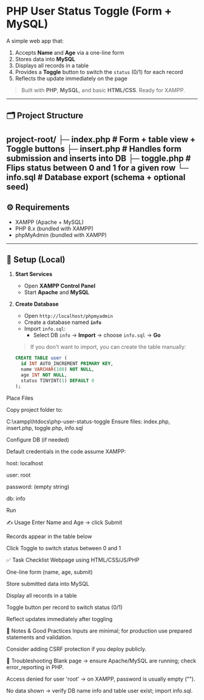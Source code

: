 # PHP User Status Toggle (Form + MySQL)

A simple web app that:
1) Accepts **Name** and **Age** via a one-line form  
2) Stores data into **MySQL**  
3) Displays all records in a table  
4) Provides a **Toggle** button to switch the `status` (0/1) for each record  
5) Reflects the update immediately on the page

> Built with **PHP**, **MySQL**, and basic **HTML/CSS**. Ready for XAMPP.

---

## 🗂 Project Structure

project-root/
├─ index.php # Form + table view + Toggle buttons
├─ insert.php # Handles form submission and inserts into DB
├─ toggle.php # Flips status between 0 and 1 for a given row
└─ info.sql # Database export (schema + optional seed)
---

## ⚙️ Requirements

- XAMPP (Apache + MySQL)
- PHP 8.x (bundled with XAMPP)
- phpMyAdmin (bundled with XAMPP)

---

## 🚀 Setup (Local)

1. **Start Services**
   - Open **XAMPP Control Panel**
   - Start **Apache** and **MySQL**

2. **Create Database**
   - Open `http://localhost/phpmyadmin`
   - Create a database named **`info`**
   - Import `info.sql`:
     - Select DB `info` → **Import** → choose `info.sql` → **Go**

   > If you don't want to import, you can create the table manually:
   ```sql
   CREATE TABLE user (
     id INT AUTO_INCREMENT PRIMARY KEY,
     name VARCHAR(100) NOT NULL,
     age INT NOT NULL,
     status TINYINT(1) DEFAULT 0
   );
Place Files

Copy project folder to:

C:\xampp\htdocs\php-user-status-toggle
Ensure files: index.php, insert.php, toggle.php, info.sql

Configure DB (if needed)

Default credentials in the code assume XAMPP:

host: localhost

user: root

password: (empty string)

db: info

Run

✍️ Usage
Enter Name and Age → click Submit

Records appear in the table below

Click Toggle to switch status between 0 and 1

✅ Task Checklist
 Webpage using HTML/CSS/JS/PHP

 One-line form (name, age, submit)

 Store submitted data into MySQL

 Display all records in a table

 Toggle button per record to switch status (0/1)

 Reflect updates immediately after toggling

🔐 Notes & Good Practices
Inputs are minimal; for production use prepared statements and validation.

Consider adding CSRF protection if you deploy publicly.

🧩 Troubleshooting
Blank page → ensure Apache/MySQL are running; check error_reporting in PHP.

Access denied for user 'root' → on XAMPP, password is usually empty ("").

No data shown → verify DB name info and table user exist; import info.sql.


